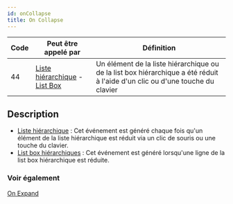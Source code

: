 ```yaml
---
id: onCollapse
title: On Collapse
---
```


| Code | Peut être appelé par                                                                             | Définition                                                                                                                    |
| ---- | ------------------------------------------------------------------------------------------------ | ----------------------------------------------------------------------------------------------------------------------------- |
| 44   | [Liste hiérarchique](FormObjects/list_overview.md) - [List Box](FormObjects/listbox_overview.md) | Un élément de la liste hiérarchique ou de la list box hiérarchique a été réduit à l'aide d'un clic ou d'une touche du clavier |


## Description

- [Liste hiérarchique](FormObjects/list_overview.md) : Cet événement est généré chaque fois qu'un élément de la liste hiérarchique est réduit via un clic de souris ou une touche du clavier.
- [List box hiérarchiques](FormObjects/listbox_overview.md#hierarchical-list-boxes) : Cet événement est généré lorsqu'une ligne de la list box hiérarchique est réduite.


### Voir également
[On Expand](onExpand.md)